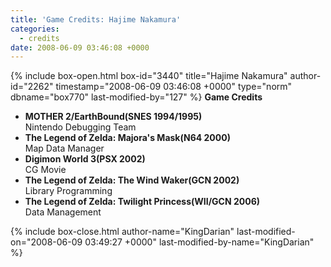 ```yaml
---
title: 'Game Credits: Hajime Nakamura'
categories:
  - credits
date: 2008-06-09 03:46:08 +0000
---
```

{% include box-open.html box-id="3440" title="Hajime Nakamura" author-id="2262" timestamp="2008-06-09 03:46:08 +0000" type="norm" dbname="box770" last-modified-by="127" %}
<b>Game Credits</b>

<UL>
<LI><b>MOTHER 2/EarthBound(SNES 1994/1995)</b><BR />
Nintendo Debugging Team</LI>
<LI><b>The Legend of Zelda: Majora's Mask(N64 2000)</b><BR />
Map Data Manager</LI>
<LI><b>Digimon World 3(PSX 2002)</b><BR />
CG Movie</LI>
<LI><b>The Legend of Zelda: The Wind Waker(GCN 2002)</b><BR />
Library Programming</LI>
<LI><b>The Legend of Zelda: Twilight Princess(WII/GCN 2006)</b><BR />
Data Management</LI>
</UL>
{% include box-close.html author-name="KingDarian" last-modified-on="2008-06-09 03:49:27 +0000" last-modified-by-name="KingDarian" %}
